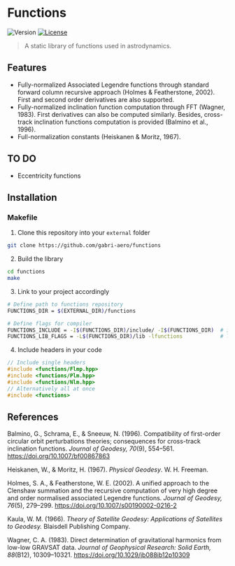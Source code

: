 # Functions

![Version](https://img.shields.io/badge/version-0.0.1-blue.svg)
[![License](https://img.shields.io/badge/license-MIT-green.svg)](https://github.com/gabri-aero/fft/blob/main/LICENSE)

> A static library of functions used in astrodynamics.

## Features
- Fully-normalized Associated Legendre functions through standard forward column recursive approach (Holmes & Featherstone, 2002). First and second order derivatives are also supported.
- Fully-normalized inclination function computation through FFT (Wagner, 1983). First derivatives can also be computed similarly. Besides, cross-track inclination functions computation is provided (Balmino et al., 1996).
- Full-normalization constants (Heiskanen & Moritz, 1967).

## TO DO
- Eccentricity functions

## Installation

### Makefile

1. Clone this repository into your `external` folder
```sh
git clone https://github.com/gabri-aero/functions
```
2. Build the library
```sh
cd functions
make 
```
3. Link to your project accordingly
```sh
# Define path to functions repository
FUNCTIONS_DIR = $(EXTERNAL_DIR)/functions

# Define flags for compiler
FUNCTIONS_INCLUDE = -I$(FUNCTIONS_DIR)/include/ -I$(FUNCTIONS_DIR)  # include flags
FUNCTIONS_LIB_FLAGS = -L$(FUNCTIONS_DIR)/lib -lfunctions            # link flags
```

4. Include headers in your code
```cpp
// Include single headers
#include <functions/Flmp.hpp>
#include <functions/Plm.hpp>
#include <functions/Nlm.hpp>
// Alternatively all at once
#include <functions>
```

## References

Balmino, G., Schrama, E., & Sneeuw, N. (1996). Compatibility of first-order circular orbit perturbations theories; consequences for cross-track inclination functions. _Journal of Geodesy, 70_(9), 554–561. https://doi.org/10.1007/bf00867863

Heiskanen, W., & Moritz, H. (1967). _Physical Geodesy_. W. H. Freeman.  

Holmes, S. A., & Featherstone, W. E. (2002). A unified approach to the Clenshaw summation and the recursive computation of very high degree and order normalised associated Legendre functions. _Journal of Geodesy, 76_(5), 279–299. https://doi.org/10.1007/s00190002-0216-2

Kaula, W. M. (1966). _Theory of Satellite Geodesy: Applications of Satellites to Geodesy._ Blaisdell Publishing Company.

Wagner, C. A. (1983). Direct determination of gravitational harmonics from low-low GRAVSAT data. _Journal of Geophysical Research: Solid Earth, 88_(B12), 10309–10321. https://doi.org/10.1029/jb088ib12p10309
